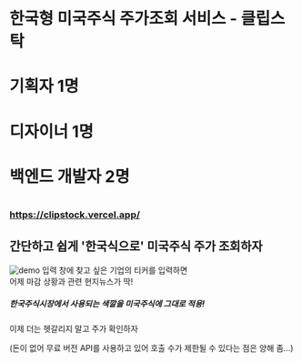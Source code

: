 # 한국형 미국주식 주가조회 서비스 - 클립스탁



#
#
#
#
#
#
#
#
#
#
#



# 기획자 1명
# 디자이너 1명
# 백엔드 개발자 2명



#
#
#
#
#
#
#
#
#
#
#
#
#
#
#









### https://clipstock.vercel.app/

## 간단하고 쉽게 '한국식으로' 미국주식 주가 조회하자
![demo](https://user-images.githubusercontent.com/66587876/181443593-085a5673-dfae-4508-a523-167640678342.gif)
입력 창에 찾고 싶은 기업의 티커를 입력하면 <br/>
어제 마감 상황과 관련 현지뉴스가 딱!

##### 한국주식시장에서 사용되는 색깔을 미국주식에 그대로 적용! <br/>
이제 더는 헷갈리지 말고 주가 확인하자

(돈이 없어 무료 버전 API를 사용하고 있어 호출 수가 제한될 수 있다는 점은 양해 좀...)




